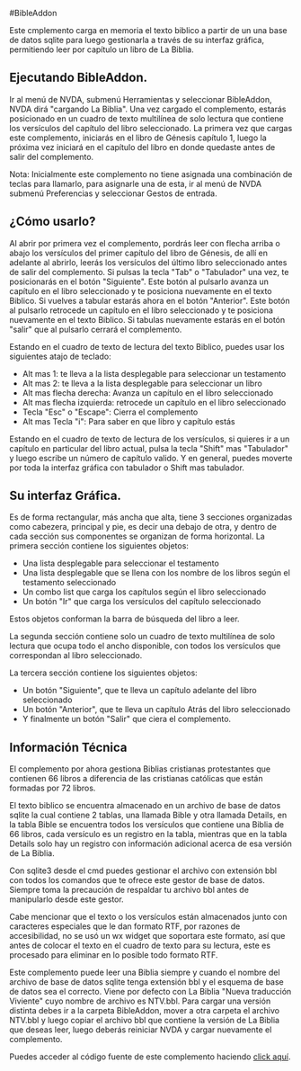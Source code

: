 #BibleAddon


Este cmplemento carga en memoria el texto biblico a partir de un una base de datos sqlite para luego gestionarla a través de su interfaz gráfica, permitiendo leer por capítulo un libro de La Biblia.

## Ejecutando BibleAddon.
Ir al menú de NVDA, submenú  Herramientas  y seleccionar BibleAddon, NVDA dirá  "cargando La Biblia".  Una vez cargado el complemento, estarás posicionado en  un cuadro de texto multilínea de solo lectura   que contiene los versículos del capítulo del libro seleccionado.
La primera vez que cargas este complemento, iniciarás en el libro de Génesis capítulo 1, luego la próxima vez iniciará en el capítulo del libro en donde quedaste antes de salir del complemento. 

Nota: Inicialmente este complemento no tiene asignada una combinación de teclas para llamarlo, para asignarle una de esta, ir al menú de NVDA  submenú Preferencias y seleccionar Gestos de entrada.


## ¿Cómo usarlo?
Al abrir  por primera vez el complemento, pordrás leer con flecha arriba o abajo los versículos del primer capítulo del libro de Génesis,  de allí en adelante al abrirlo,  leerás  los versículos del último libro seleccionado antes de salir del complemento. 
Si pulsas la tecla "Tab" o "Tabulador" una vez, te posicionarás en el botón "Siguiente". Este botón al pulsarlo avanza un capítulo en el libro seleccionado y te posiciona nuevamente en el   texto Biblico.
Si vuelves a tabular estarás ahora en el botón "Anterior". Este botón al pulsarlo retrocede un capítulo en el libro seleccionado y te posiciona nuevamente en el   texto Biblico.
Si tabulas nuevamente estarás en el botón "salir" que al pulsarlo cerrará el complemento.

Estando en el cuadro de texto de lectura del texto Biblico, puedes usar los siguientes atajo de teclado:

* Alt mas 1: te lleva a la lista desplegable para seleccionar un testamento
* Alt mas 2: te lleva a la lista desplegable para seleccionar un libro
* Alt mas flecha derecha: Avanza un capítulo en el libro seleccionado
* Alt mas flecha izquierda: retrocede un capítulo en el libro seleccionado
* Tecla "Esc" o "Escape": Cierra el complemento
* Alt mas Tecla "i": Para saber en que libro y capítulo estás

Estando en el cuadro de texto de lectura de los versículos, si quieres ir a un capítulo en particular del libro actual, pulsa la tecla "Shift" mas "Tabulador" y luego escribe un número de capítulo valido.
Y en general, puedes moverte por toda la interfaz gráfica con tabulador o Shift mas tabulador.


## Su interfaz Gráfica.
Es de forma rectangular, más ancha que alta, tiene   3 secciones organizadas como cabezera, principal y pie, es decir una debajo de otra, y dentro de cada sección sus componentes se organizan de forma horizontal. 
La primera sección   contiene los siguientes objetos:

* Una lista desplegable para seleccionar el testamento
* Una lista desplegable que se llena  con los nombre de los libros según el testamento seleccionado
* Un combo list que carga los capítulos según el libro seleccionado
* Un botón "Ir" que carga los versículos del capítulo seleccionado

Estos objetos conforman la barra de búsqueda del libro a leer.

La segunda sección contiene solo un cuadro de texto multilínea de solo lectura que ocupa todo el ancho disponible, con todos los versículos que correspondan al libro seleccionado. 

La tercera sección contiene los siguientes objetos: 

* Un botón "Siguiente", que te lleva un capítulo adelante del libro seleccionado
* Un botón "Anterior", que te lleva un capítulo Atrás del libro seleccionado
* Y finalmente un botón "Salir" que ciera el complemento.

## Información Técnica
El complemento por ahora gestiona Biblias cristianas protestantes que contienen 66 libros a diferencia de las cristianas católicas que están formadas por 72 libros.

El texto biblico se encuentra almacenado en un archivo de base de datos sqlite la cual contiene 2 tablas, una llamada Bible y otra llamada Details, en la tabla Bible se encuentra todos los versículos que contiene una Biblia de 66 libros, cada versículo es un registro en la tabla, mientras que en la tabla Details solo hay un registro con información adicional acerca de esa versión de La Biblia.

Con sqlite3 desde el cmd puedes gestionar el archivo con extensión bbl con todos los comandos que te ofrece este gestor de base de datos. Siempre toma la precaución de respaldar tu archivo bbl antes de manipularlo desde este gestor. 

Cabe mencionar que el texto o los versículos están almacenados junto con caracteres especiales que le dan formato RTF, por razones de accesibilidad, no se usó un wx widget que soportara este formato, así que antes de colocar el texto en el cuadro de texto para su lectura, este es procesado para eliminar en lo posible todo formato RTF. 

Este complemento puede leer una Biblia siempre y cuando el nombre del archivo de base de datos sqlite tenga extensión bbl y el esquema de base de datos sea el correcto. Viene por defecto con La Biblia "Nueva traducción Viviente" cuyo nombre de archivo es NTV.bbl.
Para cargar una versión distinta debes ir a la carpeta BibleAddon, mover a otra carpeta el archivo NTV.bbl y luego copiar el archivo bbl que contiene la versión de La Biblia que deseas leer, luego deberás reiniciar NVDA y cargar nuevamente el complemento.

Puedes  acceder al código fuente de este complemento haciendo [click aquí][1].  


[1]: https://github.com/carcheco/BibleAddon
